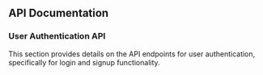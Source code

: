 ## API Documentation

### User Authentication API

This section provides details on the API endpoints for user authentication, specifically for login and signup functionality.
